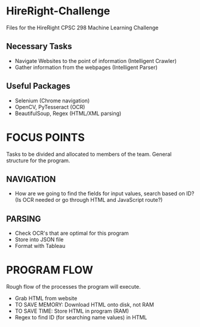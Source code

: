 # HireRight-Challenge
Files for the HireRight CPSC 298 Machine Learning Challenge

## Necessary Tasks
* Navigate Websites to the point of information (Intelligent Crawler)
* Gather information from the webpages (Intelligent Parser)

## Useful Packages
* Selenium (Chrome navigation)
* OpenCV, PyTesseract (OCR)
* BeautifulSoup, Regex (HTML/XML parsing)

# FOCUS POINTS
Tasks to be divided and allocated to members of the team. General structure for the program.

## NAVIGATION
* How are we going to find the fields for input values, search based on ID? (Is OCR needed or go through HTML and JavaScript route?)

## PARSING
* Check OCR's that are optimal for this program
* Store into JSON file
* Format with Tableau

# PROGRAM FLOW
Rough flow of the processes the program will execute.
* Grab HTML from website
* TO SAVE MEMORY: Download HTML onto disk, not RAM
* TO SAVE TIME: Store HTML in program (RAM)
* Regex to find ID (for searching name values) in HTML 

